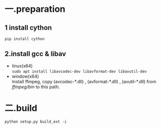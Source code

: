 # 一.preparation

## 1 install cython
`pip install cython`
## 2.install gcc & libav
- linux(x64)  
    `sudo apt install libavcodec-dev libavformat-dev libavutil-dev`
- window(x64)  
    Install ffmpeg, copy (avcodec-\*.dll) , (avformat-\*.dll) , (avutil-\*.dll) from *ffmpeg/bin* to this path.
# 二.build
    python setup.py build_ext -i 
